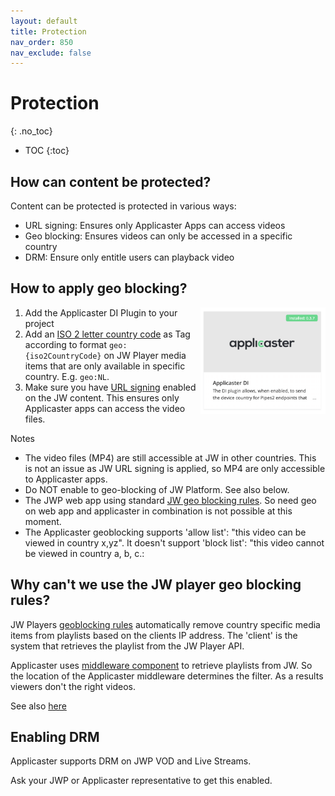 ```yaml
---
layout: default
title: Protection
nav_order: 850
nav_exclude: false
---
```

# Protection
{: .no_toc}

- TOC
{:toc}

## How can content be protected?
Content can be protected is protected in various ways: 
- URL signing: Ensures only Applicaster Apps can access videos
- Geo blocking: Ensures videos can only be accessed in a specific country
- DRM: Ensure only entitle users can playback video


## How to apply geo blocking?
<img align="right" src="./img/applicaster-di-plugin.png" width="200">

1. Add the Applicaster DI Plugin to your project
1. Add an [ISO 2 letter country code]() as Tag according to format `geo:{iso2CountryCode}` on JW Player media items that are only available in specific country. E.g. `geo:NL`.
1. Make sure you have [URL signing](https://docs.jwplayer.com/platform/docs/how-to-enable-url-token-signing#url-signing-options) enabled on the JW content. This ensures only Applicaster apps can access the video files. 

Notes
- The video files (MP4) are still accessible at JW in other countries. This is not an issue as  JW URL signing is applied, so MP4 are only accessible to Applicaster apps.
- Do NOT enable to geo-blocking of JW Platform. See also below. 
- The JWP web app using standard [JW geo blocking rules](https://docs.jwplayer.com/platform/docs/protection-set-geoblocking-rules-for-videos). So need geo on web app and applicaster in combination is not possible at this moment. 
- The Applicaster geoblocking supports 'allow list': "this video can be viewed in country x,yz". It doesn't support 'block list': "this video cannot be viewed in country a, b, c.:

## Why can't we use the JW player geo blocking rules?
JW Players [geoblocking rules](https://docs.jwplayer.com/platform/docs/protection-set-geoblocking-rules-for-videos) automatically remove country specific media items from playlists based on the clients IP address. The 'client' is the system that retrieves the playlist from the JW Player API. 

Applicaster uses [middleware component](https://jwplayer.github.io/applicaster-docs/concepts/content-delivery.html) to retrieve playlists from JW.  So the location of the Applicaster middleware determines the filter. As a results viewers don't the right videos. 

See also [here](https://docs.applicaster.com/integrations/jw-endpoints/#appendix-2---geo-blocking)

## Enabling DRM
Applicaster supports DRM on JWP VOD and Live Streams.

Ask your JWP or Applicaster representative to get this enabled. 
